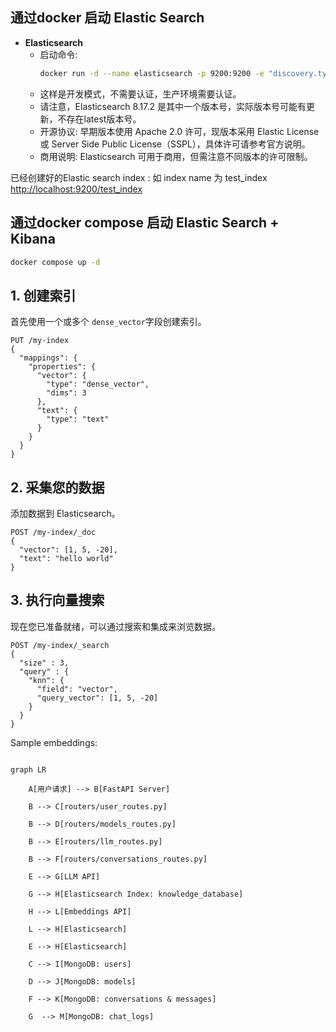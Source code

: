 ## 通过docker 启动 Elastic Search

- **Elasticsearch**
  - 启动命令:
    ```bash
    docker run -d --name elasticsearch -p 9200:9200 -e "discovery.type=single-node" -e "xpack.security.enabled=false" -e "ES_JAVA_OPTS=-Xms4g -Xmx4g" -e "xpack.security.enrollment.enabled=true" elasticsearch:8.17.2
    ```
  - 这样是开发模式，不需要认证，生产环境需要认证。
  - 请注意，Elasticsearch 8.17.2 是其中一个版本号，实际版本号可能有更新，不存在latest版本号。
  - 开源协议: 早期版本使用 Apache 2.0 许可，现版本采用 Elastic License 或 Server Side Public License（SSPL），具体许可请参考官方说明。
  - 商用说明: Elasticsearch 可用于商用，但需注意不同版本的许可限制。

已经创建好的Elastic search index :
如 index name 为 test_index
[http://localhost:9200/test_index](http://localhost:9200/test_index)


## 通过docker compose 启动 Elastic Search + Kibana

```bash
docker compose up -d
```


## 1. 创建索引

首先使用一个或多个 `dense_vector`字段创建索引。

```http
PUT /my-index
{
  "mappings": {
    "properties": {
      "vector": {
        "type": "dense_vector",
        "dims": 3
      },
      "text": {
        "type": "text"
      }
    }
  }
}
```


## 2. 采集您的数据

添加数据到 Elasticsearch。

```http
POST /my-index/_doc
{
  "vector": [1, 5, -20],
  "text": "hello world"
}
```


## 3. 执行向量搜索

现在您已准备就绪，可以通过搜索和集成来浏览数据。

```http
POST /my-index/_search
{
  "size" : 3,
  "query" : {
    "knn": {
      "field": "vector",
      "query_vector": [1, 5, -20]
    }
  }
}
```

Sample embeddings: 
```mermaid

graph LR

    A[用户请求] --> B[FastAPI Server]

    B --> C[routers/user_routes.py]

    B --> D[routers/models_routes.py]

    B --> E[routers/llm_routes.py]

    B --> F[routers/conversations_routes.py]

    E --> G[LLM API]

    G --> H[Elasticsearch Index: knowledge_database]

    H --> L[Embeddings API]

    L --> H[Elasticsearch]

    E --> H[Elasticsearch]

    C --> I[MongoDB: users]

    D --> J[MongoDB: models]

    F --> K[MongoDB: conversations & messages]

    G  --> M[MongoDB: chat_logs]

```  
